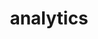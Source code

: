---
# Featured tags need to have either the `list` or `grid` layout (PRO only).
layout: list
title: analytics
slug: analytics
description: >
  Posts about Analytics.
sitemap: false
---